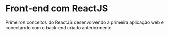 # Front-end com ReactJS

Primeiros conceitos do ReactJS desenvolvendo a primeira aplicação web e conectando com o back-end criado anteriormente.